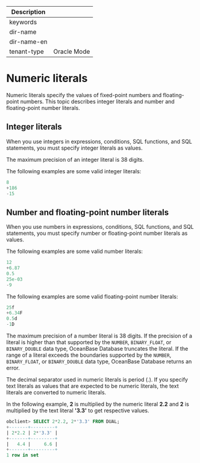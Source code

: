 | Description   |                 |
|---------------|-----------------|
| keywords      |                 |
| dir-name      |                 |
| dir-name-en   |                 |
| tenant-type   | Oracle Mode     |

# Numeric literals

Numeric literals specify the values of fixed-point numbers and floating-point numbers. This topic describes integer literals and number and floating-point number literals.

## Integer literals

When you use integers in expressions, conditions, SQL functions, and SQL statements, you must specify integer literals as values.

The maximum precision of an integer literal is 38 digits.

The following examples are some valid integer literals:

```sql
8
+186
-15
```

## Number and floating-point number literals

When you use numbers in expressions, conditions, SQL functions, and SQL statements, you must specify number or floating-point number literals as values.

The following examples are some valid number literals:

```sql
12
+6.87
0.5
25e-03
-9
```

The following examples are some valid floating-point number literals:

```sql
25f
+6.34F
0.5d
-1D
```

The maximum precision of a number literal is 38 digits. If the precision of a literal is higher than that supported by the `NUMBER`, `BINARY_FLOAT`, or `BINARY_DOUBLE` data type, OceanBase Database truncates the literal. If the range of a literal exceeds the boundaries supported by the `NUMBER`, `BINARY_FLOAT`, or `BINARY_DOUBLE` data type, OceanBase Database returns an error.

The decimal separator used in numeric literals is period (.). If you specify text literals as values that are expected to be numeric literals, the text literals are converted to numeric literals.

In the following example, **2** is multiplied by the numeric literal **2.2** and **2** is multiplied by the text literal **'3.3'** to get respective values.

```sql
obclient> SELECT 2*2.2, 2*'3.3' FROM DUAL;
+-------+---------+
| 2*2.2 | 2*'3.3' |
+-------+---------+
|   4.4 |     6.6 |
+-------+---------+
1 row in set
```

